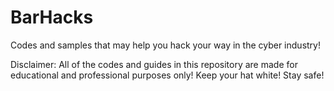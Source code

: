 # BarHacks
Codes and samples that may help you hack your way in the cyber industry!

Disclaimer:
All of the codes and guides in this repository are made for educational and professional purposes only!
Keep your hat white! Stay safe!
